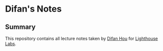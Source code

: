 # Difan's Notes

## Summary

This repository contains all lecture notes taken by [Difan Hou](https://github.com/dfhou29) for [Lighthouse Labs](https://www.lighthouselabs.ca/). 



